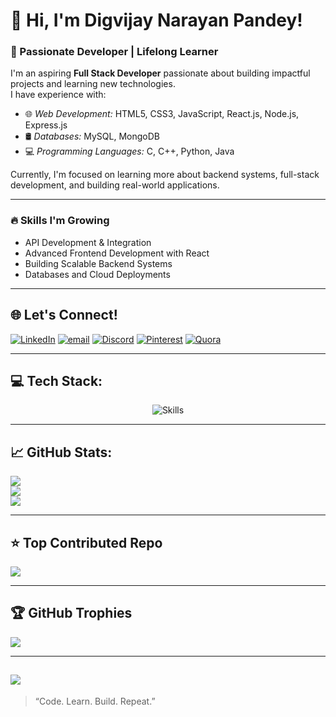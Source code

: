# 👋 Hi, I'm Digvijay Narayan Pandey!

### 🚀 Passionate Developer | Lifelong Learner

I'm an aspiring **Full Stack Developer** passionate about building impactful projects and learning new technologies.  
I have experience with:

- 🌐 *Web Development:* HTML5, CSS3, JavaScript, React.js, Node.js, Express.js
- 🛢 *Databases:* MySQL, MongoDB
- 💻 *Programming Languages:* C, C++, Python, Java

Currently, I'm focused on learning more about backend systems, full-stack development, and building real-world applications.

---

### 🔥 Skills I'm Growing
- API Development & Integration
- Advanced Frontend Development with React
- Building Scalable Backend Systems
- Databases and Cloud Deployments

---

## 🌐 Let's Connect!
[![LinkedIn](https://img.shields.io/badge/LinkedIn-%230077B5.svg?logo=linkedin&logoColor=white)](https://linkedin.com/in/https://www.linkedin.com/in/digvijaynarayan/) [![email](https://img.shields.io/badge/Email-D14836?logo=gmail&logoColor=white)](mailto:digvijaynarayanpandey7@gmail.com) [![Discord](https://img.shields.io/badge/Discord-%237289DA.svg?logo=discord&logoColor=white)](https://discord.gg/https://discord.com/channels/@me) [![Pinterest](https://img.shields.io/badge/Pinterest-%23E60023.svg?logo=Pinterest&logoColor=white)](https://pinterest.com/https://in.pinterest.com/digvijaynarayanpandey/) [![Quora](https://img.shields.io/badge/Quora-%23B92B27.svg?logo=Quora&logoColor=white)](https://quora.com/profile/https://www.quora.com/profile/Digvijay-Narayan-Pandey-2) 

---

## 💻 Tech Stack:
<p align="center">
  <img src="https://skillicons.dev/icons?i=mongodb,express,react,nodejs,mysql,c,cpp,java,javascript,python,html,css" alt="Skills" />
</p>

---

## 📈 GitHub Stats:
![](https://github-readme-stats.vercel.app/api?username=DigvijayNarayanPandey&theme=dark&hide_border=false&include_all_commits=true&count_private=true)<br/>
![](https://nirzak-streak-stats.vercel.app/?user=DigvijayNarayanPandey&theme=dark&hide_border=false)<br/>
![](https://github-readme-stats.vercel.app/api/top-langs/?username=DigvijayNarayanPandey&theme=dark&hide_border=false&include_all_commits=true&count_private=true&layout=compact)

---

## ⭐ Top Contributed Repo
![](https://github-contributor-stats.vercel.app/api?username=DigvijayNarayanPandey&limit=5&theme=merko&combine_all_yearly_contributions=true)

---

## 🏆 GitHub Trophies
![](https://github-profile-trophy.vercel.app/?username=DigvijayNarayanPandey&theme=radical&no-frame=false&no-bg=true&margin-w=4)

---
[![](https://visitcount.itsvg.in/api?id=DigvijayNarayanPandey&icon=0&color=0)](https://visitcount.itsvg.in)
---
> “Code. Learn. Build. Repeat.”
